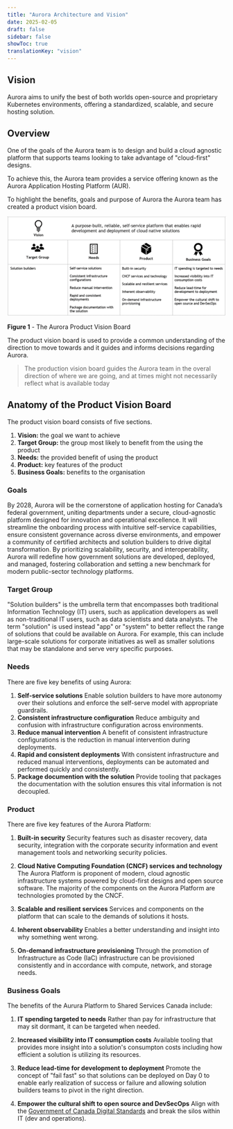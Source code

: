 ```yaml
---
title: "Aurora Architecture and Vision"
date: 2025-02-05
draft: false
sidebar: false
showToc: true
translationKey: "vision"
---
```


## Vision

Aurora aims to unify the best of both worlds open-source and proprietary Kubernetes environments, offering a standardized, scalable, and secure hosting solution.

## Overview

One of the goals of the Aurora team is to design and build a cloud agnostic platform that supports teams looking to take advantage of "cloud-first" designs.

To achieve this, the Aurora team provides a service offering known as the Aurora Application Hosting Platform (AUR).

To highlight the benefits, goals and purpose of Aurora the Aurora team has created a product vision board.

![Aurora Product Vision](/images/aurora/product-vision.png "Aurora Product Vision")

**Figure 1** - The Aurora Product Vision Board

The product vision board is used to provide a common understanding of the direction to move towards and it guides and informs decisions regarding Aurora.

> The production vision board guides the Aurora team in the overal direction of where we are going, and at times might not necessarily reflect what is available today

## Anatomy of the Product Vision Board

The product vision board consists of five sections.

1. **Vision:** the goal we want to achieve
1. **Target Group:** the group most likely to benefit from the using the product
1. **Needs:** the provided benefit of using the product
1. **Product:** key features of the product
1. **Business Goals:** benefits to the organisation

### Goals

By 2028, Aurora will be the cornerstone of application hosting for Canada’s federal government, uniting departments under a secure, cloud-agnostic platform designed for innovation and operational excellence. It will streamline the onboarding process with intuitive self-service capabilities, ensure consistent governance across diverse environments, and empower a community of certified architects and solution builders to drive digital transformation. By prioritizing scalability, security, and interoperability, Aurora will redefine how government solutions are developed, deployed, and managed, fostering collaboration and setting a new benchmark for modern public-sector technology platforms.

### Target Group

"Solution builders" is the umbrella term that encompasses both traditional Information Technology (IT) users, such as application developers as well as non-traditional IT users, such as data scientists and data analysts. The term "solution" is used instead "app" or "system" to better reflect the range of solutions that could be available on Aurora. For example, this can include large-scale solutions for corporate initiatives as well as smaller solutions that may be standalone and serve very specific purposes.

### Needs

There are five key benefits of using Aurora:

1. **Self-service solutions**
   Enable solution builders to have more autonomy over their solutions and enforce the self-serve model with appropriate guardrails.
1. **Consistent infrastructure configuration**
   Reduce ambiguity and confusion with infrastructure configuration across environments.
1. **Reduce manual intervention**
   A benefit of consistent infrastructure configurations is the reduction in manual intervention during deployments.
1. **Rapid and consistent deployments**
   With consistent infrastructure and reduced manual interventions, deployments can be automated and performed quickly and consistently.
1. **Package documention with the solution**
   Provide tooling that packages the documentation with the solution ensures this vital information is not decoupled.

### Product

There are five key features of the Aurora Platform:

1. **Built-in security**
   Security features such as disaster recovery, data security, integration with the corporate security information and event management tools and networking security policies.

1. **Cloud Native Computing Foundation (CNCF) services and technology**
   The Aurora Platform is proponent of modern, cloud agnostic infrastructure systems powered by cloud-first designs and open source software. The majority of the components on the Aurora Platform are technologies promoted by the CNCF.

1. **Scalable and resilient services**
   Services and components on the platform that can scale to the demands of solutions it hosts.

1. **Inherent observability**
   Enables a better understanding and insight into why something went wrong.

1. **On-demand infrastructure provisioning**
   Through the promotion of Infrastructure as Code (IaC) infrastructure can be provisioned consistently and in accordance with compute, network, and storage needs.

### Business Goals

The benefits of the Aurura Platform to Shared Services Canada include:

1. **IT spending targeted to needs**
   Rather than pay for infrastructure that may sit dormant, it can be targeted when needed.

1. **Increased visibility into IT consumption costs**
   Available tooling that provides more insight into a solution's consumpton costs including how efficient a solution is utilizing its resources.

1. **Reduce lead-time for development to deployment**
   Promote the concept of "fail fast" so that solutions can be deployed on Day 0 to enable early realization of success or failure and allowing solution builders teams to pivot in the right direction.

1. **Empower the cultural shift to open source and DevSecOps**
   Align with the [Government of Canada Digital Standards](https://www.canada.ca/en/government/system/digital-government/government-canada-digital-standards.html) and break the silos within IT (dev and operations).
